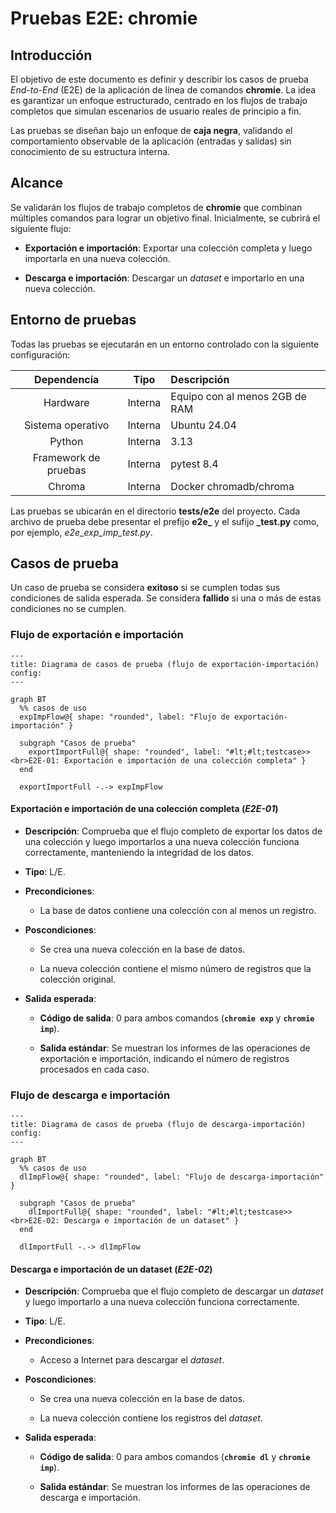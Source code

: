# Pruebas E2E: chromie


## Introducción

El objetivo de este documento es definir y describir los casos de prueba *End-to-End* (E2E) de la aplicación de línea de comandos **chromie**.
La idea es garantizar un enfoque estructurado, centrado en los flujos de trabajo completos que simulan escenarios de usuario reales de principio a fin.

Las pruebas se diseñan bajo un enfoque de **caja negra**, validando el comportamiento observable de la aplicación (entradas y salidas) sin conocimiento de su estructura interna.


## Alcance

Se validarán los flujos de trabajo completos de **chromie** que combinan múltiples comandos para lograr un objetivo final. Inicialmente, se cubrirá el siguiente flujo:

- **Exportación e importación**: Exportar una colección completa y luego importarla en una nueva colección.

- **Descarga e importación**: Descargar un *dataset* e importarlo en una nueva colección.


## Entorno de pruebas

Todas las pruebas se ejecutarán en un entorno controlado con la siguiente configuración:

Dependencia | Tipo | Descripción
:---: | :---: | :---
Hardware | Interna | Equipo con al menos 2GB de RAM
Sistema operativo | Interna | Ubuntu 24.04
Python | Interna | 3.13
Framework de pruebas | Interna | pytest 8.4
Chroma | Interna | Docker chromadb/chroma

Las pruebas se ubicarán en el directorio **tests/e2e** del proyecto.
Cada archivo de prueba debe presentar el prefijo **e2e_** y el sufijo **_test.py** como, por ejemplo, *e2e_exp_imp_test.py*.


## Casos de prueba

Un caso de prueba se considera **exitoso** si se cumplen todas sus condiciones de salida esperada.
Se considera **fallido** si una o más de estas condiciones no se cumplen.

### Flujo de exportación e importación

```mermaid
---
title: Diagrama de casos de prueba (flujo de exportación-importación)
config:
---

graph BT
  %% casos de uso
  expImpFlow@{ shape: "rounded", label: "Flujo de exportación-importación" }

  subgraph "Casos de prueba"
    exportImportFull@{ shape: "rounded", label: "#lt;#lt;testcase>><br>E2E-01: Exportación e importación de una colección completa" }
  end

  exportImportFull -.-> expImpFlow
```

#### Exportación e importación de una colección completa (*E2E-01*)

- **Descripción**:
  Comprueba que el flujo completo de exportar los datos de una colección y luego importarlos a una nueva colección funciona correctamente, manteniendo la integridad de los datos.

- **Tipo**:
  L/E.

- **Precondiciones**:
  
  - La base de datos contiene una colección con al menos un registro.

- **Poscondiciones**:

  - Se crea una nueva colección en la base de datos.

  - La nueva colección contiene el mismo número de registros que la colección original.

- **Salida esperada**:

  - **Código de salida**: 0 para ambos comandos (**`chromie exp`** y **`chromie imp`**).

  - **Salida estándar**: Se muestran los informes de las operaciones de exportación e importación, indicando el número de registros procesados en cada caso.

### Flujo de descarga e importación

```mermaid
---
title: Diagrama de casos de prueba (flujo de descarga-importación)
config:
---

graph BT
  %% casos de uso
  dlImpFlow@{ shape: "rounded", label: "Flujo de descarga-importación" }

  subgraph "Casos de prueba"
    dlImportFull@{ shape: "rounded", label: "#lt;#lt;testcase>><br>E2E-02: Descarga e importación de un dataset" }
  end

  dlImportFull -.-> dlImpFlow
```

#### Descarga e importación de un dataset (*E2E-02*)

- **Descripción**:
  Comprueba que el flujo completo de descargar un *dataset* y luego importarlo a una nueva colección funciona correctamente.

- **Tipo**:
  L/E.

- **Precondiciones**:
  
  - Acceso a Internet para descargar el *dataset*.

- **Poscondiciones**:

  - Se crea una nueva colección en la base de datos.

  - La nueva colección contiene los registros del *dataset*.

- **Salida esperada**:

  - **Código de salida**: 0 para ambos comandos (**`chromie dl`** y **`chromie imp`**).

  - **Salida estándar**: Se muestran los informes de las operaciones de descarga e importación.
